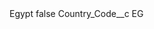 <?xml version="1.0" encoding="UTF-8"?>
<CustomMetadata xmlns="http://soap.sforce.com/2006/04/metadata" xmlns:xsi="http://www.w3.org/2001/XMLSchema-instance" xmlns:xsd="http://www.w3.org/2001/XMLSchema">
    <label>Egypt</label>
    <protected>false</protected>
    <values>
        <field>Country_Code__c</field>
        <value xsi:type="xsd:string">EG</value>
    </values>
</CustomMetadata>
